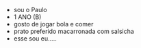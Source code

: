 - sou o Paulo
- 1 ANO (B)
- gosto de jogar bola e comer
- prato preferido macarronada com salsicha
- esse sou eu.....
